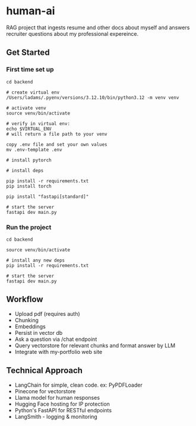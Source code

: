 # human-ai
RAG project that ingests resume and other docs about myself and answers recruiter questions about my professional expereince.

## Get Started

### First time set up
```
cd backend

# create virtual env
/Users/ladams/.pyenv/versions/3.12.10/bin/python3.12 -m venv venv

# activate venv
source venv/bin/activate

# verify in virtual env:
echo $VIRTUAL_ENV
# will return a file path to your venv

copy .env file and set your own values
mv .env-template .env

# install pytorch

# install deps

pip install -r requirements.txt
pip install torch

pip install "fastapi[standard]"

# start the server
fastapi dev main.py

```

### Run the project 

```
cd backend

source venv/bin/activate

# install any new deps 
pip install -r requirements.txt

# start the server
fastapi dev main.py

```

## Workflow 

- Upload pdf (requires auth)
- Chunking
- Embeddings
- Persist in vector db
- Ask a question via /chat endpoint
- Query vectorstore for relevant chunks and format answer by LLM 
- Integrate with my-portfolio web site

## Technical Approach

- LangChain for simple, clean code. ex: PyPDFLoader
- Pinecone for vectorstore
- Llama model for human responses
- Hugging Face hosting for IP protection
- Python's FastAPI for RESTful endpoints 
- LangSmith - logging & monitoring
